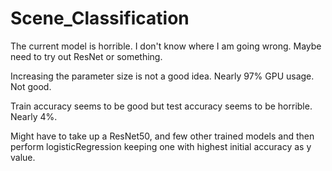 
# Scene_Classification
The current model is horrible. I don't know where I am going wrong. Maybe need to try out ResNet or something.

Increasing the parameter size is not a good idea. Nearly 97% GPU usage. Not good.

Train accuracy seems to be good but test accuracy seems to be horrible. Nearly 4%.


Might have to take up a ResNet50, and few other trained models and then perform logisticRegression keeping one with highest initial accuracy as y value.

